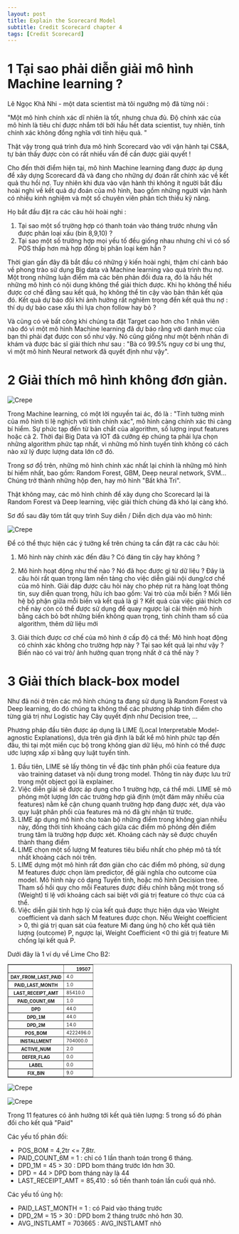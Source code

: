 ```yaml
---
layout: post
title: Explain the Scorecard Model
subtitle: Credit Scorecard chapter 4
tags: [Credit Scorecard]
---
```



# 1 Tại sao phải diễn giải mô hình Machine learning ?


Lê Ngọc Khả Nhi - một data scientist mà tôi ngưỡng mộ đã từng nói : 

"Một mô hình chính xác dĩ nhiên là tốt, nhưng chưa đủ. Độ chính xác của mô hình là tiêu chí được nhắm tới bởi hầu hết data scientist, tuy nhiên, tính chính xác không đồng nghĩa với tính hiệu quả. "

Thật vậy trong quá trình đưa mô hình Scorecard vào với vận hành tại CS&A, tự bản thấy được còn có rất nhiều vấn đề cần được giải quyết ! 


Cho đến thời điểm hiện tại, mô hình Machine learning đang được áp dụng để xây dựng Scorecard đã và đang cho những dự đoán rất chính xác về kết quả thu hồi nợ. Tuy nhiên khi đưa vào vận hành thì không ít người bắt đầu hoài nghi về kết quả dự đoán của mô hình, bao gồm những người vận hành có nhiều kinh nghiệm và một số chuyên viên phân tích thiếu kỹ năng. 

Họ bắt đầu đặt ra các câu hỏi hoài nghi : 

1. Tại sao một số trường hợp có thanh toán vào tháng trước nhưng vẫn được phân loại xấu (bin 8,9,10) ?
2. Tại sao một số trường hợp mọi yếu tố đều giống nhau nhưng chỉ vì có số POS thấp hơn mà hợp đồng bị phân loại kém hẳn ?

Thời gian gần đây đã bắt đầu có những ý kiến hoài nghi, thậm chí cảnh báo về phong trào sử dụng Big data và Machine learning vào quá trình thu nợ. Một trong những luận điểm mà các bên phản đối đưa ra, đó là hầu hết những mô hình có nội dung không thể giải thích được. Khi họ không thể hiểu được cơ chế đằng sau kết quả, họ không thể tin cậy vào bản thân kết qủa đó. Kết quả dự báo đôi khi ảnh hưởng rất nghiêm trọng đến kết quả thu nợ : thí dụ dự báo case xấu thì lựa chọn follow hay bỏ ?

Và cũng có vẻ bất công khi chúng ta đặt Target cao hơn cho 1 nhân viên nào đó vì một mô hình Machine learning đã dự báo rằng với danh mục của bạn thì phải đạt được con số như vậy. Nó cũng giống như một bệnh nhân đi khám và được bác sĩ giải thích như sau : "Bà có 99.5% nguy cơ bi ung thư, vì một mô hình Neural network đã quyết định như vậy". 


# 2 Giải thích mô hình không đơn giản.

![Crepe](https://raw.githubusercontent.com/minmax49/minmax49.github.io/master/img/scorecard_chapter4_0.png)

Trong Machine learning, có một lời nguyền tai ác, đó là : "Tính tường minh của mô hình tỉ lệ nghịch với tính chính xác", mô hình càng chính xác thì càng bí hiểm. Sự phức tạp đến từ bản chất của algorithm, số lượng input features hoặc cả 2. Thời đại Big Data và IOT đã cưỡng ép chúng ta phải lựa chọn những algorithm phức tạp nhất, vì những mô hình tuyến tính không có cách nào xử lý được lượng data lớn cỡ đó.

Trong sơ đồ trên, những mô hình chính xác nhất lại chính là những mô hình bí hiểm nhất, bao gồm: Random Forest, GBM, Deep neural network, SVM… Chúng trở thành những hộp đen, hay mô hình "Bất khả Tri".

Thật không may, các mô hình chính để xây dụng cho Scorecard lại là Random Forest và Deep learning, việc giải thích chúng đã khó lại càng khó. 

Sơ đồ sau đây tóm tắt quy trình Suy diễn / Diễn dịch dựa vào mô hình:

![Crepe](https://raw.githubusercontent.com/minmax49/minmax49.github.io/master/img/scorecard_chapter4_1.png)

Để có thể thực hiện các ý tưởng kể trên chúng ta cần đặt ra các câu hỏi: 
  1. Mô hình này chính xác đến đâu ? Có đáng tin cậy hay không ? 

  2. Mô hình hoạt động như thế nào ? Nó đã học được gì từ dữ liệu ? Đây là câu hỏi rất quan trọng làm nền tảng cho việc diễn giải nội dung/cơ chế của mô hình. Giải đáp được câu hỏi này cho phép rút ra hàng loạt thông tin, suy diễn quan trọng, hữu ích bao gồm: Vai trò của mỗi biến ? Mối liên hệ bộ phận giữa mỗi biến và kết quả là gì ? Kết quả của việc giải thích cơ chế này còn có thể được sử dụng để quay ngược lại cải thiện mô hình bằng cách bỏ bớt những biến không quan trọng, tinh chỉnh tham số của algorithm, thêm dữ liệu mới

  3. Giải thích được cơ chế của mô hình ở cấp độ cá thể: Mô hình hoạt động có chính xác không cho trường hợp này ? Tại sao kết quả lại như vậy ? Biến nào có vai trò/ ảnh hưởng quan trọng nhất ở cá thể này ?

# 3 Giải thích black-box model

Như đã nói ở trên các mô hình chúng ta đang sử dụng là Random Forest và Deep learning, do đó chúng ta không thể các phương pháp tính điểm cho từng giá trị như Logistic hay Cây quyết định như Decision tree, ... 

Phương pháp đầu tiên được áp dụng là LIME (Local Interpretable Model-agnostic Explanations), dựa trên giả định là bất kể mô hình phức tạp đến đâu, thì tại một miền cục bộ trong không gian dữ liệu, mô hình có thể được ước lượng xấp xỉ bằng quy luật tuyến tính. 

1. Đầu tiên, LIME sẽ lấy thông tin về đặc tính phân phối của feature dựa vào training dataset và nội dung trong model. Thông tin này được lưu trữ trong một object gọi là explainer. 
2. Việc diễn giải sẽ được áp dụng cho 1 trường hợp, cá thể mới. LIME sẽ mô phỏng một lượng lớn các trường hợp giả định (một đám mây nhiễu của features) nằm kề cận chung quanh trường hợp đang được xét, dựa vào quy luật phân phối của features mà nó đã ghi nhận từ trước.
3. LIME áp dụng mô hình cho toàn bộ những điểm trong không gian nhiễu này, đồng thời tính khoảng cách giữa các điểm mô phỏng đến điểm trung tâm là trường hợp được xét. Khoảng cách này sẽ được chuyển thành thang điểm
4. LIME chọn một số lượng M features tiêu biểu nhất cho phép mô tả tốt nhất khoảng cách nói trên.
5. LIME dựng một mô hình rất đơn giản cho các điểm mô phỏng, sử dụng M features được chọn làm predictor, để giải nghĩa cho outcome của model. Mô hình này có dạng Tuyến tính, hoặc mô hình Decision tree. Tham số hồi quy cho mỗi Features được điều chỉnh bằng một trong số (Weight) tỉ lệ với khoảng cách sai biệt với giá trị feature có thực của cá thể.
6. Việc diễn giải tính hợp lý của kết quả được thực hiện dựa vào Weight coefficient và danh sách M features được chọn. Nếu Weight coefficient > 0, thì giá trị quan sát của feature Mi đang ủng hộ cho kết quả tiên lượng (outcome) P, ngược lại, Weight Coefficient <0 thì giá trị feature Mi chống lại kết quả P.


Dưới đây là 1 ví dụ về Lime Cho B2:

<table border="1" class="dataframe" style="font-size: 10">
  <thead>
    <tr style="text-align: right;">
      <th></th>
      <th>19507</th>
    </tr>
  </thead>
  <tbody>
    <tr>
      <th>DAY_FROM_LAST_PAID</th>
      <td>4.0</td>
    </tr>
    <tr>
      <th>PAID_LAST_MONTH</th>
      <td>1.0</td>
    </tr>
    <tr>
      <th>LAST_RECEIPT_AMT</th>
      <td>85410.0</td>
    </tr>
    <tr>
      <th>PAID_COUNT_6M</th>
      <td>1.0</td>
    </tr>
    <tr>
      <th>DPD</th>
      <td>44.0</td>
    </tr>
    <tr>
      <th>DPD_1M</th>
      <td>44.0</td>
    </tr>
    <tr>
      <th>DPD_2M</th>
      <td>14.0</td>
    </tr>
    <tr>
      <th>POS_BOM</th>
      <td>4222496.0</td>
    </tr>
    <tr>
      <th>INSTALLMENT</th>
      <td>704000.0</td>
    </tr>
    <tr>
      <th>ACTIVE_NUM</th>
      <td>2.0</td>
    </tr>
    <tr>
      <th>DEFER_FLAG</th>
      <td>0.0</td>
    </tr>
    <tr>
      <th>LABEL</th>
      <td>0.0</td>
    </tr>
    <tr>
      <th>FIX_BIN</th>
      <td>9.0</td>
    </tr>
  </tbody>
</table>

![Crepe](https://raw.githubusercontent.com/minmax49/minmax49.github.io/master/img/scorecard_chapter4_2.png)

![Crepe](https://raw.githubusercontent.com/minmax49/minmax49.github.io/master/img/scorecard_chapter4_3.png)

Trong 11 features có ảnh hưởng tới kết quả tiên lượng: 5 trong số đó phản đối cho kết quả "Paid"

Các yếu tố phản đối: 
- POS_BOM = 4,2tr <= 7,8tr.
- PAID_COUNT_6M = 1 : chỉ có 1 lần thanh toán trong 6 tháng.
- DPD_1M = 45 > 30 : DPD bom tháng trước lớn hơn 30.
- DPD = 44 > DPD bom tháng này là 44
- LAST_RECEIPT_AMT = 85,410 : số tiền thanh toán lần cuối quá nhỏ.

Các yếu tố ủng hộ: 
- PAID_LAST_MONTH  = 1 : có Paid vào tháng trước 
- DPD_2M = 15 > 30 : DPD bom 2 tháng trước nhỏ hơn 30.
- AVG_INSTLAMT = 703665  : AVG_INSTLAMT nhỏ



